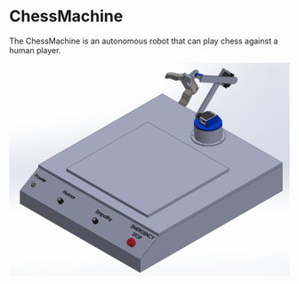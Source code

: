 # ChessMachine

The ChessMachine is an autonomous robot that can play chess against a human player.

![](img/chess-machine.png)

